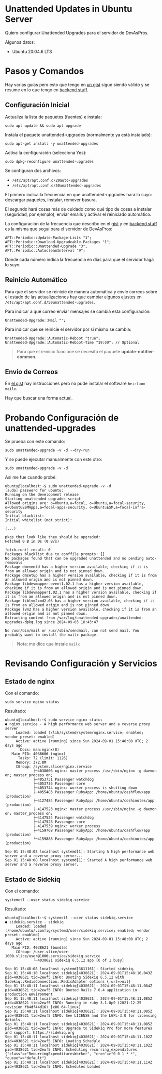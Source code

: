 # Unattended Updates in Ubuntu Server

Quiero configurar Unattended Upgrades para el servidor de DevAsPros.

Algunos datos:

- Ubuntu 20.04.6 LTS

# Pasos y Comandos

Hay varias guías pero esto que tengo en [un gist](https://gist.github.com/cesc1989/b4c685b6ca41f777949780c9729a3b70) sigue siendo válido y se resume en lo que tengo en [backend stuff](https://github.com/cesc1989/backendstuff/tree/master/configurators/unattended-upgrades).

## Configuración Inicial

Actualiza la lista de paquetes (fuentes) e instala:
```
sudo apt update && sudo apt upgrade
```

Instala el paquete unattended-upgrades (normalmente ya está instalado):
```
sudo apt-get install -y unattended-upgrades
```

Activa la configuración (selecciona Yes):
```
sudo dpkg-reconfigure unattended-upgrades
```

Se configuran dos archivos:

- `/etc/apt/apt.conf.d/20auto-upgrades`
- `/etc/apt/apt.conf.d/50unattended-upgrades`

El primero indica la frecuencia en que unattended-upgrades hará lo suyo: descargar paquetes, instalar, remover basura.

El segundo hará cosas más de cuidado como qué tipo de cosas a instalar (seguridad, por ejemplo), enviar emails y activar el reiniciado automático.

La configuración de la frecuencia que describo en el [gist](`/etc/apt/apt.conf.d/50unattended-upgrades`) y en [backend stuff](https://github.com/cesc1989/backendstuff/blob/master/configurators/unattended-upgrades/20auto-upgrades) es la misma que seguí para el servidor de DevAsPros:
```
APT::Periodic::Update-Package-Lists "1";
APT::Periodic::Download-Upgradeable-Packages "1";
APT::Periodic::Unattended-Upgrade "3";
APT::Periodic::AutocleanInterval "9";
```

Donde cada número indica la frecuencia en días para que el servidor haga lo suyo.

## Reinicio Automático

Para que el servidor se reinicie de manera automática y envíe correos sobre el estado de las actualizaciones hay que cambiar algunos ajustes en `/etc/apt/apt.conf.d/50unattended-upgrades`.

Para indicar a qué correo enviar mensajes se cambia esta configuración:
```
Unattended-Upgrade::Mail "";
```

Para indicar que se reinicie el servidor por si mismo se cambia:
```
Unattended-Upgrade::Automatic-Reboot "true";
Unattended-Upgrade::Automatic-Reboot-Time "19:00"; // Optional
```

> Para que el reinicio funcione se necesita el paquete **update-notifier-common**.

## Envío de Correos

En [el gist](https://gist.github.com/cesc1989/b4c685b6ca41f777949780c9729a3b70#email-notification-configuration) hay instrucciones pero no pude instalar el software `heirloom-mailx`.

Hay que buscar una forma actual.

# Probando Configuración de unattended-upgrades

Se prueba con este comando:
```
sudo unattended-upgrade -v -d --dry-run
```

Y se puede ejecutar manualmente con este otro:
```
sudo unattended-upgrade -v -d
```

Así me fue cuando probé:
```
ubuntu@localhost:~$ sudo unattended-upgrade -v -d
[sudo] password for ubuntu: 
Running on the development release
Starting unattended upgrades script
Allowed origins are: o=Ubuntu,a=focal, o=Ubuntu,a=focal-security, o=UbuntuESMApps,a=focal-apps-security, o=UbuntuESM,a=focal-infra-security
Initial blacklist: 
Initial whitelist (not strict):

(...)

pkgs that look like they should be upgraded: 
Fetched 0 B in 0s (0 B/s)

fetch.run() result: 0
Packages blacklist due to conffile prompts: []
No packages found that can be upgraded unattended and no pending auto-removals
Package dmeventd has a higher version available, checking if it is from an allowed origin and is not pinned down.
Package dmsetup has a higher version available, checking if it is from an allowed origin and is not pinned down.
Package libdevmapper-event1.02.1 has a higher version available, checking if it is from an allowed origin and is not pinned down.
Package libdevmapper1.02.1 has a higher version available, checking if it is from an allowed origin and is not pinned down.
Package liblvm2cmd2.03 has a higher version available, checking if it is from an allowed origin and is not pinned down.
Package lvm2 has a higher version available, checking if it is from an allowed origin and is not pinned down.
Extracting content from /var/log/unattended-upgrades/unattended-upgrades-dpkg.log since 2024-09-03 18:43:47

No /usr/bin/mail or /usr/sbin/sendmail, can not send mail. You probably want to install the mailx package.
```

> Nota: me dice que instale `mailx`


# Revisando Configuración y Servicios

## Estado de nginx

Con el comando:
```
sudo service nginx status
```

Resultado:
```
ubuntu@localhost:~$ sudo service nginx status
● nginx.service - A high performance web server and a reverse proxy server
     Loaded: loaded (/lib/systemd/system/nginx.service; enabled; vendor preset: enabled)
     Active: active (running) since Sun 2024-09-01 15:48:08 UTC; 2 days ago
       Docs: man:nginx(8)
   Main PID: 4038606 (nginx)
      Tasks: 72 (limit: 1126)
     Memory: 372.8M
     CGroup: /system.slice/nginx.service
             ├─4038606 nginx: master process /usr/sbin/nginx -g daemon on; master_process on;
             ├─4053731 Passenger watchdog
             ├─4053736 Passenger core
             ├─4053744 nginx: worker process is shutting down
             ├─4055483 Passenger RubyApp: /home/ubuntu/cashflow/app (production)
             ├─4127484 Passenger RubyApp: /home/ubuntu/coshinotes/app (production)
             ├─4147523 nginx: master process /usr/sbin/nginx -g daemon on; master_process on;
             ├─4147524 Passenger watchdog
             ├─4147528 Passenger core
             ├─4147539 nginx: worker process
             ├─4159768 Passenger RubyApp: /home/ubuntu/cashflow/app (production)
             └─4159888 Passenger RubyApp: /home/ubuntu/coshinotes/app (production)

Sep 01 15:48:08 localhost systemd[1]: Starting A high performance web server and a reverse proxy server...
Sep 01 15:48:08 localhost systemd[1]: Started A high performance web server and a reverse proxy server.
```

## Estado de Sidekiq

Con el comando:
```
systemctl --user status sidekiq.service
```

Resultado:
```
ubuntu@localhost:~$ systemctl --user status sidekiq.service
● sidekiq.service - sidekiq
     Loaded: loaded (/home/ubuntu/.config/systemd/user/sidekiq.service; enabled; vendor preset: enabled)
     Active: active (running) since Sun 2024-09-01 15:48:08 UTC; 2 days ago
   Main PID: 4038621 (bundle)
     CGroup: /user.slice/user-1000.slice/user@1000.service/sidekiq.service
             └─4038621 sidekiq 6.5.12 app [0 of 1 busy]

Sep 01 15:48:08 localhost systemd[3611161]: Started sidekiq.
Sep 01 15:48:10 localhost sidekiq[4038621]: 2024-09-01T15:48:10.043Z pid=4038621 tid=2ewf5 INFO: Booting Sidekiq 6.5.12 with Sidekiq::RedisConnection::RedisAdapter options {:url=>nil}
Sep 01 15:48:11 localhost sidekiq[4038621]: 2024-09-01T15:48:11.084Z pid=4038621 tid=2ewf5 INFO: Booted Rails 7.0.4 application in production environment
Sep 01 15:48:11 localhost sidekiq[4038621]: 2024-09-01T15:48:11.085Z pid=4038621 tid=2ewf5 INFO: Running in ruby 3.1.0p0 (2021-12-25 revision fb4df44d16) [x86_64-linux]
Sep 01 15:48:11 localhost sidekiq[4038621]: 2024-09-01T15:48:11.085Z pid=4038621 tid=2ewf5 INFO: See LICENSE and the LGPL-3.0 for licensing details.
Sep 01 15:48:11 localhost sidekiq[4038621]: 2024-09-01T15:48:11.085Z pid=4038621 tid=2ewf5 INFO: Upgrade to Sidekiq Pro for more features and support: https://sidekiq.org
Sep 01 15:48:11 localhost sidekiq[4038621]: 2024-09-01T15:48:11.102Z pid=4038621 tid=2ewf5 INFO: Loading Schedule
Sep 01 15:48:11 localhost sidekiq[4038621]: 2024-09-01T15:48:11.102Z pid=4038621 tid=2ewf5 INFO: Scheduling recurring_expenditures {"class"=>"RecurringExpendituresWorker", "cron"=>"0 0 1 * *", "queue"=>"default"}
Sep 01 15:48:11 localhost sidekiq[4038621]: 2024-09-01T15:48:11.114Z pid=4038621 tid=2ewf5 INFO: Schedules Loaded
```